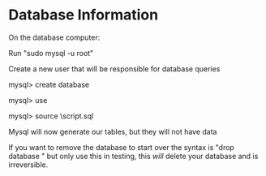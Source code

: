 # Database Information

On the database computer:

Run "sudo mysql -u root"

Create a new user that will be responsible for database queries

mysql> create database <new name here>
  
mysql> use <new db>
  
mysql> source <path>\script.sql
  
Mysql will now generate our tables, but they will not have data

If you want to remove the database to start over the syntax is "drop database <name>" but only use this in testing, this *will* delete your database and is irreversible.

